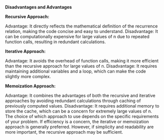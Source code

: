 **Disadvantages and Advantages**



**Recursive Approach:**

Advantage:
It directly reflects the mathematical definition of the recurrence relation, making the code concise and easy to understand.
Disadvantage:
It can be computationally expensive for large values of n due to repeated function calls, resulting in redundant calculations.


**Iterative Approach:**

Advantage:
It avoids the overhead of function calls, making it more efficient than the recursive approach for large values of n.
Disadvantage:
It requires maintaining additional variables and a loop, which can make the code slightly more complex.


**Memoization Approach:**

Advantage:
It combines the advantages of both the recursive and iterative approaches by avoiding redundant calculations through caching of previously computed values.
Disadvantage:
It requires additional memory to store the cache, which can be a concern for extremely large values of n.
The choice of which approach to use depends on the specific requirements of your problem. If efficiency is a concern, the iterative or memoization approach is generally preferred. However, if simplicity and readability are more important, the recursive approach may be sufficient.

